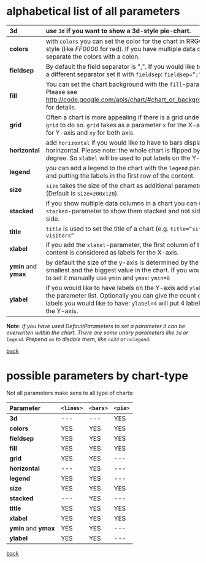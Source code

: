 # alphabetical list of all parameters #
| **3d** | use `3d` if you want to show a 3d-style pie-chart. |
|:-------|:---------------------------------------------------|
| **colors** | with `colors` you can set the color for the chart in RRGGBB-style (like _FF0000_ for red). If you have multiple data columns separate the colors with a colon. |
| **fieldsep** | By default the field separator is ",". If you would like to have a different separator set it with `fieldsep`: `fieldsep=”;”` |
| **fill** | You can set the chart background with the `fill`-parameter. Please see http://code.google.com/apis/chart/#chart_or_background_fill for details. |
| **grid** | Often a chart is more appealing if there is a grid under it. Use `grid` to do so. `grid` takes as a parameter `x` for the X-axis, `y` for Y-axis and `xy` for both axis  |
| **horizontal** | add `horizontal` if you would like to have to bars displayed horinzontal. Please note: the whole chart is flipped by 90 degree. So `xlabel` will be used to put labels on the Y-axis! |
| **legend** | you can add a legend to the chart with the `legend` parameter and putting the labels in the first row of the content. |
| **size** | `size` takes the size of the chart as additional parameter (Default is `size=200x120`). |
| **stacked** | if you show multiple data columns in a chart you can use the `stacked`-parameter to show them stacked and not side by side. |
| **title** | `title` is used to set the title of a chart (e.g. `title=”site visitors”` |
| **xlabel** | if you add the `xlabel`-parameter, the first column of the content is considered as labels for the X-axis. |
| **ymin** and **ymax** | by default the size of the y-axis is determined by the smallest and the biggest value in the chart. if you would like to set it manually use `ymin` and `ymax`: `ymin=0` |
| **ylabel** | If you would like to have labels on the Y-axis add `ylabel` to the parameter list. Optionally you can give the count of labels you would like to have: `ylabel=4` will put 4 labels on the Y-axis. |

**Note**: _If you have used DefaultParameters to set a parameter it can be overwriten within the chart. There are some unary parameters like `3d` or `legend`. Prepend `no` to disable them, like `no3d` or `nolegend`._

[back](OnlineDocumentation.md)

# possible parameters by chart-type #

Not all parameters make sens to all type of charts:

| **Parameter**  | **`<lines>`** | **`<bars>`** | **`<pie>`** |
|:---------------|:--------------|:-------------|:------------|
| **3d**         |      ---        |      ---       |      YES      |
| **colors**     |      YES        |      YES       |      YES      |
| **fieldsep**   |      YES        |      YES       |      YES      |
| **fill**       |      YES        |      YES       |      YES      |
| **grid**       |      YES        |      YES       |      ---      |
| **horizontal** |      ---        |      YES       |      ---      |
| **legend**     |      YES        |      YES       |      ---      |
| **size**       |      YES        |      YES       |      YES      |
| **stacked**    |      ---        |      YES       |      ---      |
| **title**      |      YES        |      YES       |      YES      |
| **xlabel**     |      YES        |      YES       |      YES      |
| **ymin** and **ymax** | YES        |      YES       |      ---      |
| **ylabel**     |      YES        |      YES       |      ---      |

[back](OnlineDocumentation.md)